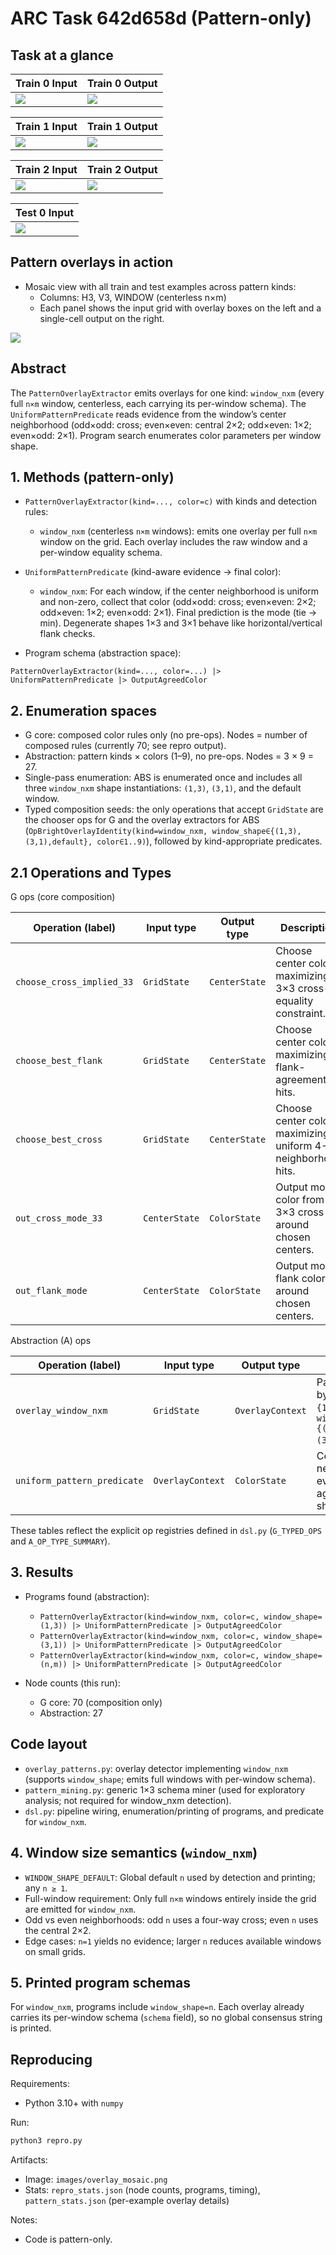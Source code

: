 # ARC Task 642d658d (Pattern-only)

## Task at a glance

| Train 0 Input | Train 0 Output |
|---|---|
| ![](images/train_0_in.png) | ![](images/train_0_out.png) |

| Train 1 Input | Train 1 Output |
|---|---|
| ![](images/train_1_in.png) | ![](images/train_1_out.png) |

| Train 2 Input | Train 2 Output |
|---|---|
| ![](images/train_2_in.png) | ![](images/train_2_out.png) |

| Test 0 Input |
|---|
| ![](images/test_0_in.png) |

## Pattern overlays in action
- Mosaic view with all train and test examples across pattern kinds:
  - Columns: H3, V3, WINDOW (centerless n×m)
  - Each panel shows the input grid with overlay boxes on the left and a single-cell output on the right.

![](images/overlay_mosaic.png)

## Abstract
The `PatternOverlayExtractor` emits overlays for one kind: `window_nxm` (every full `n×m` window, centerless, each carrying its per-window schema). The `UniformPatternPredicate` reads evidence from the window’s center neighborhood (odd×odd: cross; even×even: central 2×2; odd×even: 1×2; even×odd: 2×1). Program search enumerates color parameters per window shape.

## 1. Methods (pattern-only)

- `PatternOverlayExtractor(kind=..., color=c)` with kinds and detection rules:
  - `window_nxm` (centerless `n×m` windows): emits one overlay per full `n×m` window on the grid. Each overlay includes the raw window and a per-window equality schema.

- `UniformPatternPredicate` (kind-aware evidence → final color):
  - `window_nxm`: For each window, if the center neighborhood is uniform and non-zero, collect that color (odd×odd: cross; even×even: 2×2; odd×even: 1×2; even×odd: 2×1). Final prediction is the mode (tie → min). Degenerate shapes 1×3 and 3×1 behave like horizontal/vertical flank checks.

- Program schema (abstraction space):
```
PatternOverlayExtractor(kind=..., color=...) |> UniformPatternPredicate |> OutputAgreedColor
```

## 2. Enumeration spaces

- G core: composed color rules only (no pre-ops). Nodes = number of composed rules (currently 70; see repro output).
- Abstraction: pattern kinds × colors (1–9), no pre-ops. Nodes = 3 × 9 = 27.
- Single-pass enumeration: ABS is enumerated once and includes all three `window_nxm` shape instantiations: `(1,3)`, `(3,1)`, and the default window.
- Typed composition seeds: the only operations that accept `GridState` are the chooser ops for G and the overlay extractors for ABS (`OpBrightOverlayIdentity(kind=window_nxm, window_shape∈{(1,3),(3,1),default}, color∈1..9)`), followed by kind-appropriate predicates.

## 2.1 Operations and Types

G ops (core composition)

| Operation (label) | Input type | Output type | Description |
|---|---|---|---|
| `choose_cross_implied_33` | `GridState` | `CenterState` | Choose center color maximizing 3×3 cross-equality constraint. |
| `choose_best_flank` | `GridState` | `CenterState` | Choose center color maximizing flank-agreement hits. |
| `choose_best_cross` | `GridState` | `CenterState` | Choose center color maximizing uniform 4-neighborhood hits. |
| `out_cross_mode_33` | `CenterState` | `ColorState` | Output mode color from 3×3 cross around chosen centers. |
| `out_flank_mode` | `CenterState` | `ColorState` | Output mode flank color around chosen centers. |

Abstraction (A) ops

| Operation (label) | Input type | Output type | Notes |
|---|---|---|---|
| `overlay_window_nxm` | `GridState` | `OverlayContext` | Parameterized by `color ∈ {1..9}` and `window_shape ∈ {(1,3),(3,1),default}`. |
| `uniform_pattern_predicate` | `OverlayContext` | `ColorState` | Center-neighborhood evidence aggregation by shape parity. |

These tables reflect the explicit op registries defined in `dsl.py` (`G_TYPED_OPS` and `A_OP_TYPE_SUMMARY`).

## 3. Results

- Programs found (abstraction):
  - `PatternOverlayExtractor(kind=window_nxm, color=c, window_shape=(1,3)) |> UniformPatternPredicate |> OutputAgreedColor`
  - `PatternOverlayExtractor(kind=window_nxm, color=c, window_shape=(3,1)) |> UniformPatternPredicate |> OutputAgreedColor`
  - `PatternOverlayExtractor(kind=window_nxm, color=c, window_shape=(n,m)) |> UniformPatternPredicate |> OutputAgreedColor`

- Node counts (this run):
  - G core: 70 (composition only)
  - Abstraction: 27

## Code layout

- `overlay_patterns.py`: overlay detector implementing `window_nxm` (supports `window_shape`; emits full windows with per-window schema).
- `pattern_mining.py`: generic 1×3 schema miner (used for exploratory analysis; not required for window_nxm detection).
- `dsl.py`: pipeline wiring, enumeration/printing of programs, and predicate for `window_nxm`.

## 4. Window size semantics (`window_nxm`)

- `WINDOW_SHAPE_DEFAULT`: Global default `n` used by detection and printing; any `n ≥ 1`.
- Full-window requirement: Only full `n×m` windows entirely inside the grid are emitted for `window_nxm`.
- Odd vs even neighborhoods: odd `n` uses a four-way cross; even `n` uses the central 2×2.
- Edge cases: `n=1` yields no evidence; larger `n` reduces available windows on small grids.

## 5. Printed program schemas

For `window_nxm`, programs include `window_shape=n`. Each overlay already carries its per-window schema (`schema` field), so no global consensus string is printed.

## Reproducing

Requirements:
- Python 3.10+ with `numpy`

Run:
```bash
python3 repro.py
```

Artifacts:
- Image: `images/overlay_mosaic.png`
- Stats: `repro_stats.json` (node counts, programs, timing), `pattern_stats.json` (per-example overlay details)

Notes:
- Code is pattern-only.
